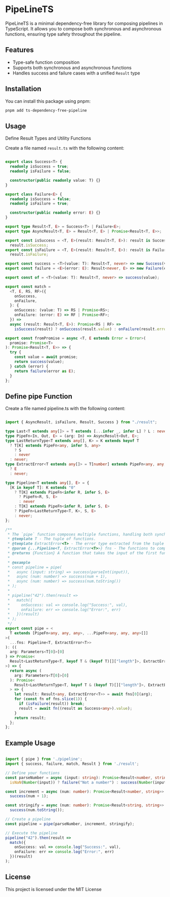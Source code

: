 # PipeLineTS

PipeLineTS is a minimal dependency-free library for composing pipelines in TypeScript. It allows you to compose both synchronous and asynchronous functions, ensuring type safety throughout the pipeline.

## Features

- Type-safe function composition
- Supports both synchronous and asynchronous functions
- Handles success and failure cases with a unified `Result` type

## Installation

You can install this package using pnpm:
```sh
pnpm add ts-dependency-free-pipeline
```

## Usage
Define Result Types and Utility Functions

Create a file named `result.ts` with the following content:

```typescript

export class Success<T> {
  readonly isSuccess = true;
  readonly isFailure = false;

  constructor(public readonly value: T) {}
}

export class Failure<E> {
  readonly isSuccess = false;
  readonly isFailure = true;

  constructor(public readonly error: E) {}
}

export type Result<T, E> = Success<T> | Failure<E>;
export type AsyncResult<T, E> = Result<T, E> | Promise<Result<T, E>>;

export const isSuccess = <T, E>(result: Result<T, E>): result is Success<T> =>
  result.isSuccess;
export const isFailure = <T, E>(result: Result<T, E>): result is Failure<E> =>
  result.isFailure;

export const success = <T>(value: T): Result<T, never> => new Success(value);
export const failure = <E>(error: E): Result<never, E> => new Failure(error);

export const of = <T>(value: T): Result<T, never> => success(value);

export const match =
  <T, E, RS, RF>({
    onSuccess,
    onFailure,
  }: {
    onSuccess: (value: T) => RS | Promise<RS>;
    onFailure: (error: E) => RF | Promise<RF>;
  }) =>
  async (result: Result<T, E>): Promise<RS | RF> =>
    isSuccess(result) ? onSuccess(result.value) : onFailure(result.error);

export const fromPromise = async <T, E extends Error = Error>(
  promise: Promise<T>
): Promise<Result<T, E>> => {
  try {
    const value = await promise;
    return success(value);
  } catch (error) {
    return failure(error as E);
  }
};
```

## Define pipe Function

Create a file named pipeline.ts with the following content:

```typescript

import { AsyncResult, isFailure, Result, Success } from "./result";

type Last<T extends any[]> = T extends [...infer _, infer L] ? L : never;
type PipeFn<In, Out, E> = (arg: In) => AsyncResult<Out, E>;
type LastReturnType<T extends any[], K> = K extends keyof T
  ? T[K] extends PipeFn<any, infer S, any>
    ? S
    : never
  : never;
type ExtractError<T extends any[]> = T[number] extends PipeFn<any, any, infer E>
  ? E
  : never;

type Pipeline<T extends any[], E> = {
  [K in keyof T]: K extends "0"
    ? T[K] extends PipeFn<infer R, infer S, E>
      ? PipeFn<R, S, E>
      : never
    : T[K] extends PipeFn<infer R, infer S, E>
    ? PipeFn<LastReturnType<T, K>, S, E>
    : never;
};

/**
 * The `pipe` function composes multiple functions, handling both synchronous and asynchronous processes.
 * @template T - The tuple of functions.
 * @template ExtractError<T> - The error type extracted from the tuple of functions.
 * @param {...Pipeline<T, ExtractError<T>>} fns - The functions to compose.
 * @returns {Function} A function that takes the input of the first function and returns a `Promise` resolving to a `Result` of the last function's output type and the error type.
 * 
 * @example
 * const pipeline = pipe(
 *   async (input: string) => success(parseInt(input)),
 *   async (num: number) => success(num + 1),
 *   async (num: number) => success(num.toString())
 * );
 * 
 * pipeline("42").then(result =>
 *   match({
 *     onSuccess: val => console.log("Success:", val),
 *     onFailure: err => console.log("Error:", err)
 *   })(result)
 * );
 */
export const pipe = <
  T extends [PipeFn<any, any, any>, ...PipeFn<any, any, any>[]]
>(
  ...fns: Pipeline<T, ExtractError<T>>
): ((
  arg: Parameters<T[0]>[0]
) => Promise<
  Result<LastReturnType<T, keyof T & (keyof T)[]["length"]>, ExtractError<T>>
>) => {
  return async (
    arg: Parameters<T[0]>[0]
  ): Promise<
    Result<LastReturnType<T, keyof T & (keyof T)[]["length"]>, ExtractError<T>>
  > => {
    let result: Result<any, ExtractError<T>> = await fns[0](arg);
    for (const fn of fns.slice(1)) {
      if (isFailure(result)) break;
      result = await fn((result as Success<any>).value);
    }
    return result;
  };
};
```
## Example Usage

```typescript

import { pipe } from './pipeline';
import { success, failure, match, Result } from './result';

// Define your functions
const parseNumber = async (input: string): Promise<Result<number, string>> =>
  isNaN(Number(input)) ? failure("Not a number") : success(Number(input));

const increment = async (num: number): Promise<Result<number, string>> =>
  success(num + 1);

const stringify = async (num: number): Promise<Result<string, string>> =>
  success(num.toString());

// Create a pipeline
const pipeline = pipe(parseNumber, increment, stringify);

// Execute the pipeline
pipeline("42").then(result =>
  match({
    onSuccess: val => console.log("Success:", val),
    onFailure: err => console.log("Error:", err)
  })(result)
);
```

## License

This project is licensed under the MIT License